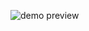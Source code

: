 ![demo preview](https://user-images.githubusercontent.com/65301817/204246910-362d9fc9-ce40-432c-92c0-1e318cd583e7.gif)
